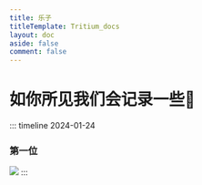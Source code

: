 ```yaml
---
title: 乐子
titleTemplate: Tritium_docs
layout: doc
aside: false
comment: false
---
```


# 如你所见我们会记录一些🤡

::: timeline 2024-01-24
### 第一位
![](https://cdn.jsdelivr.net/gh/Oldmemorie/PicPlus@main/2024/01/26/20240126002300661.jpg)
:::

<MusicPlayer musicId="xxx" musicSrc="xxx.mp3" style="margin:0 auto" />